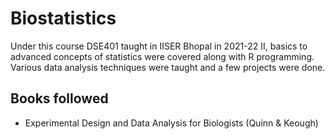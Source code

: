 # Biostatistics
Under this course DSE401 taught in IISER Bhopal in 2021-22 II, basics to advanced concepts of statistics were covered along with R programming. Various data analysis techniques were taught and a few projects were done.

## Books followed
- Experimental Design and Data Analysis for Biologists (Quinn & Keough)